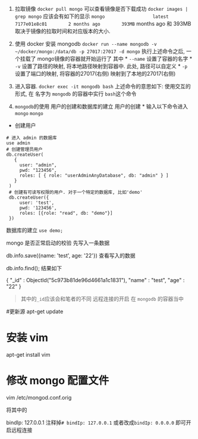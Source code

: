 1. 拉取镜像
``docker pull mongo``
可以查看镜像是否下载成功
``docker images | grep mongo``
应该会有如下的显示
``mongo                  latest         7177e01e8c01        2 months ago        393MB``
months ago 和 393MB 取决于镜像的拉取时间和对应版本的大小.

2. 使用 docker 安装 mongodb
``docker run --name mongodb -v ~/docker/mongo:/data/db -p 27017:27017 -d mongo``
执行上述命令之后, 一个挂载了 mongo镜像的容器就开始运行了 其中 * `--name` 设置了容器的名字 * `-v` 设置了路径的映射, 将本地路径映射到容器中. 此处, 路径可以自定义 * `-p` 设置了端口的映射, 将容器的27017(右侧) 映射到了本地的27017(右侧)

3. 进入容器.
``docker exec -it mongodb bash``
上述命令的意思如下: 使用交互的形式, 在 名字为 `mongodb` 的容器中实行 `bash`这个命令

4. `mongodb`的使用
用户的创建和数据库的建立
用户的创建 * 输入以下命令进入 `mongo`
`mongo`
* 创建用户
````
# 进入 admin 的数据库
use admin
# 创建管理员用户
db.createUser(
   {
     user: "admin",
     pwd: "123456",
     roles: [ { role: "userAdminAnyDatabase", db: "admin" } ]
   }
 )
 # 创建有可读写权限的用户. 对于一个特定的数据库, 比如'demo'
 db.createUser({
     user: 'test',
     pwd: '123456',
     roles: [{role: "read", db: "demo"}]
 })
 ````
数据库的建立
``use demo;``

mongo 是否正常启动的校验
先写入一条数据

db.info.save({name: 'test', age: '22'})
查看写入的数据

db.info.find();
结果如下

{ "_id" : ObjectId("5c973b81de96d4661a1c1831"), "name" : "test", "age" : "22" }
> 其中的`_id`应该会和笔者的不同
远程连接的开启
在 `mongodb` 的容器当中

#更新源
apt-get update
# 安装 vim
apt-get install vim
# 修改 mongo 配置文件
vim /etc/mongod.conf.orig

将其中的

bindIp: 127.0.0.1
注释掉`# bindIp: 127.0.0.1` 或者改成`bindIp: 0.0.0.0` 即可开启远程连接